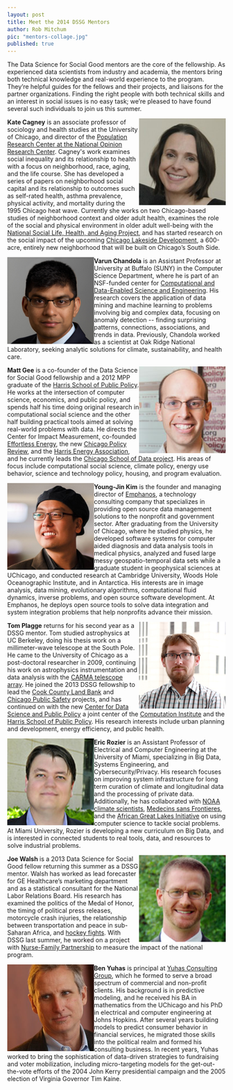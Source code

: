 ```yaml
---
layout: post
title: Meet the 2014 DSSG Mentors
author: Rob Mitchum
pic: "mentors-collage.jpg"
published: true
---
```


The Data Science for Social Good mentors are the core of the fellowship. As experienced data scientists from industry and academia, the mentors bring both technical knowledge and real-world experience to the program. They’re helpful guides for the fellows and their projects, and liaisons for the partner organizations. Finding the right people with both technical skills and an interest in social issues is no easy task; we’re pleased to have found several such individuals to join us this summer.

<a href="http://sociology.uchicago.edu/people/faculty/cagney.shtml"><img src="/img/people/cagney.jpg" alt="Kate Cagney" align="right" height="200" width="200"></a>**Kate Cagney** is an associate professor of sociology and health studies at the University of Chicago, and director of the [Population Research Center at the National Opinion Research Center](http://popcenter.uchicago.edu/). Cagney's work examines social inequality and its relationship to health with a focus on neighborhood, race, aging, and the life course.  She has developed a series of papers on neighborhood social capital and its relationship to outcomes such as self-rated health, asthma prevalence, physical activity, and mortality during the 1995 Chicago heat wave. Currently she works on two Chicago-based studies of neighborhood context and older adult health, examines the role of the social and physical environment in older adult well-being with the [National Social Life, Health, and Aging Project](http://www.norc.org/Research/Projects/Pages/national-social-life-health-and-aging-project.aspx), and has started research on the social impact of the upcoming [Chicago Lakeside Development](http://chicagolakesidedevelopment.com/), a 600-acre, entirely new neighborhood that will be built on Chicago’s South Side.

<a href="http://www.cse.buffalo.edu/~chandola/"><img src="/img/people/chandola.jpg" alt="Varun Chandola" align="left" height="200" width="200"></a>**Varun Chandola** is an Assistant Professor at University at Buffalo (SUNY) in the Computer Science Department, where he is part of an NSF-funded center for [Computational and Data-Enabled Science and Engineering](http://www.buffalo.edu/provost/policies-and-resources/efund/1213funded/cdse.html). His research covers the application of data mining and machine learning to problems involving big and complex data, focusing on anomaly detection -- finding surprising patterns, connections, associations, and trends in data. Previously, Chandola worked as a scientist at Oak Ridge National Laboratory, seeking analytic solutions for climate, sustainability, and health care. 

<a href="http://harrisschool.uchicago.edu/directory/phd-students/matthew_gee"><img src="/img/people/gee.jpg" alt="Matt Gee" align="right" height="200" width="200"></a>**Matt Gee** is a co-founder of the Data Science for Social Good fellowship and a 2012 MPP graduate of the [Harris School of Public Policy](http://harrisschool.uchicago.edu/). He works at the intersection of computer science, economics, and public policy, and spends half his time doing original research in computational social science and the other half building practical tools aimed at solving real-world problems with data. He directs the Center for Impact Measurement, co-founded [Effortless Energy](http://goeffortless.com/), the new [Chicago Policy Review](http://chicagopolicyreview.org/), and the [Harris Energy Association](http://harrisschool.uchicago.edu/content/harris-energy-association), and he currently leads the [Chicago School of Data project](http://www.smartchicagocollaborative.org/projects/chicago-school-of-data/). His areas of focus include computational social science, climate policy, energy use behavior, science and technology policy, housing, and program evaluation. 

<a href="https://www.linkedin.com/pub/young-jin-kim/56/102/17"><img src="/img/people/kim.jpg" alt="Young Jin Kim" align="left" height="200" width="200"></a>**Young-Jin Kim** is the founder and managing director of [Emphanos](http://emphanos.com/), a technology consulting company that specializes in providing open source data management solutions to the nonprofit and government sector. After graduating from the University of Chicago, where he studied physics, he developed software systems for computer aided diagnosis and data analysis tools in medical physics, analyzed and fused large messy geospatio-temporal data sets while a graduate student in geophysical sciences at UChicago, and conducted research at Cambridge University, Woods Hole Oceanographic Institute, and in Antarctica. His interests are in image analysis, data mining, evolutionary algorithms, computational fluid dynamics, inverse problems, and open source software development. At Emphanos, he deploys open source tools to solve data integration and system integration problems that help nonprofits advance their mission.

<a href="https://www.linkedin.com/pub/thomas-plagge/52/aa6/288"><img src="/img/people/plagge.jpg" alt="Tom Plagge" align="right" height="200" width="200"></a>**Tom Plagge** returns for his second year as a DSSG mentor. Tom studied astrophysics at UC Berkeley, doing his thesis work on a millimeter-wave telescope at the South Pole. He came to the University of Chicago as a post-doctoral researcher in 2009, continuing his work on astrophysics instrumentation and data analysis with the [CARMA telescope array](http://en.wikipedia.org/wiki/Combined_Array_for_Research_in_Millimeter-wave_Astronomy). He joined the 2013 DSSG fellowship to lead the [Cook County Land Bank](http://dssg.uchicago.edu/2014/01/20/cclb-real-estate-finder-for-vacants.html) and [Chicago Public Safety](https://github.com/dssg/publicsafety/wiki) projects, and has continued on with the new [Center for Data Science and Public Policy](https://ci.uchicago.edu/research-centers/center-data-science-and-public-policy) a joint center of the [Computation Institute](http://ci.uchicago.edu) and the [Harris School of Public Policy](http://harrisschool.uchicago.edu). His research interests include urban planning and development, energy efficiency, and public health.

<a href="http://ece.miami.edu/people/indextest.php?id=127"><img src="/img/people/rozier.jpg" alt="Eric Rozier" align="left" height="200" width="200"></a>**Eric Rozier** is an Assistant Professor of Electrical and Computer Engineering at the University of Miami, specializing in Big Data, Systems Engineering, and Cybersecurity/Privacy. His research focuses on improving system infrastructure for long term curation of climate and longitudinal data and the processing of private data. Additionally, he has collaborated with [NOAA climate scientists](http://www.noaa.gov/), [Medecins sans Frontieres](http://www.msf.org/), and the [African Great Lakes Initiative](http://aglifpt.org/) on using computer science to tackle social problems. At Miami University, Rozier is developing a new curriculum on Big Data, and is interested in connected students to real tools, data, and resources to solve industrial problems. 

<a href="https://www.linkedin.com/in/joestradamus"><img src="/img/people/walsh.jpg" alt="Joe Walsh" align="right" height="200" width="200"></a>**Joe Walsh** is a 2013 Data Science for Social Good fellow returning this summer as a DSSG mentor. Walsh has worked as lead forecaster for GE Healthcare’s marketing department and as a statistical consultant for the National Labor Relations Board. His research has examined the politics of the Medal of Honor, the timing of political press releases, motorcycle crash injuries, the relationship between transportation and peace in sub-Saharan Africa, and [hockey fights](http://bama.ua.edu/~jtwalsh/fighters%20W-L-D.pdf). With DSSG last summer, he worked on a project with [Nurse-Family Partnership](http://dssg.uchicago.edu/2013/07/31/the-match-game.html) to measure the impact of the national program.

<a href="http://www.yuhasgroup.com/bios.htm"><img src="/img/people/yuhas.jpg" alt="Ben Yuhas" align="left" height="200" width="200"></a>**Ben Yuhas** is principal at [Yuhas Consulting Group](http://www.yuhasgroup.com/), which he formed to serve a broad spectrum of commercial and non-profit clients. His background is in predictive modeling, and he received his BA in mathematics from the UChicago and his PhD in electrical and computer engineering at Johns Hopkins. After several years building models to predict consumer behavior in financial services, he migrated those skills into the political realm and formed his consulting business. In recent years, Yuhas worked to bring the sophistication of data-driven strategies to fundraising and voter mobilization, including micro-targeting models for the get-out-the-vote efforts of the 2004 John Kerry presidential campaign and the 2005 election of Virginia Governor Tim Kaine. 
